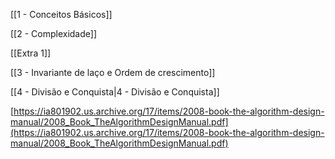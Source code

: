[[1 - Conceitos Básicos]]

[[2 - Complexidade]]

[[Extra 1]]

[[3 - Invariante de laço e Ordem de crescimento]]

[[4 - Divisão e Conquista|4 - Divisão e Conquista]]

  

  

  

  

  

  

  

  

  

  

  

  

  

  

  

[https://ia801902.us.archive.org/17/items/2008-book-the-algorithm-design-manual/2008_Book_TheAlgorithmDesignManual.pdf](https://ia801902.us.archive.org/17/items/2008-book-the-algorithm-design-manual/2008_Book_TheAlgorithmDesignManual.pdf)